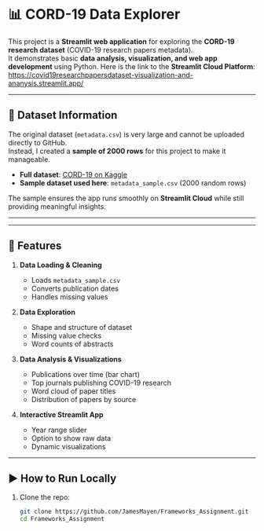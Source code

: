 # 📊 CORD-19 Data Explorer

This project is a **Streamlit web application** for exploring the **CORD-19 research dataset** (COVID-19 research papers metadata).  
It demonstrates basic **data analysis, visualization, and web app development** using Python.
Here is the link to the **Streamlit Cloud Platform**: https://covid19researchpapersdataset-visualization-and-ananysis.streamlit.app/

---

## 📁 Dataset Information

The original dataset (`metadata.csv`) is very large and cannot be uploaded directly to GitHub.  
Instead, I created a **sample of 2000 rows** for this project to make it manageable.

- **Full dataset**: [CORD-19 on Kaggle](https://www.kaggle.com/allen-institute-for-ai/CORD-19-research-challenge)  
- **Sample dataset used here**: `metadata_sample.csv` (2000 random rows)  

The sample ensures the app runs smoothly on **Streamlit Cloud** while still providing meaningful insights.

---


---

## 🚀 Features

1. **Data Loading & Cleaning**
   - Loads `metadata_sample.csv`
   - Converts publication dates
   - Handles missing values

2. **Data Exploration**
   - Shape and structure of dataset
   - Missing value checks
   - Word counts of abstracts

3. **Data Analysis & Visualizations**
   - Publications over time (bar chart)
   - Top journals publishing COVID-19 research
   - Word cloud of paper titles
   - Distribution of papers by source

4. **Interactive Streamlit App**
   - Year range slider
   - Option to show raw data
   - Dynamic visualizations

---

## ▶️ How to Run Locally

1. Clone the repo:
   ```bash
   git clone https://github.com/JamesMayen/Frameworks_Assignment.git
   cd Frameworks_Assignment
